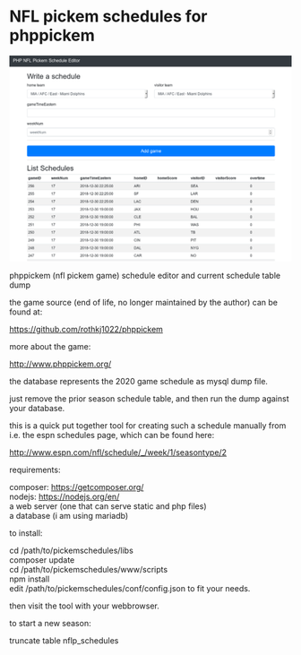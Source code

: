 # NFL pickem schedules for phppickem

![Alt text](pickem.png?raw=true "nfl pickem schedule editor")

phppickem (nfl pickem game) schedule editor and current schedule table dump

the game source (end of life, no longer maintained by the author) can be found at:

https://github.com/rothkj1022/phppickem

more about the game:

http://www.phppickem.org/

the database represents the 2020 game schedule as mysql dump file.

just remove the prior season schedule table, and then run the dump against your database.

this is a quick put together tool for creating such a schedule manually from i.e. the espn schedules page, which can be found here:

http://www.espn.com/nfl/schedule/_/week/1/seasontype/2

requirements:

composer: https://getcomposer.org/  
nodejs: https://nodejs.org/en/  
a web server (one that can serve static and php files)  
a database (i am using mariadb)  

to install:

cd /path/to/pickemschedules/libs  
composer update  
cd /path/to/pickemschedules/www/scripts  
npm install  
edit /path/to/pickemschedules/conf/config.json to fit your needs.  

then visit the tool with your webbrowser.

to start a new season:

truncate table nflp_schedules

